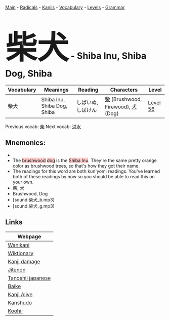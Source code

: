 <style> bigfont {font-size: 100px}</style>
[Main](../README.md) -
[Radicals](../radicals.md) -
[Kanjis](../kanjis.md) -
[Vocabulary](../vocabulary.md) -
[Levels](../levels.md) -
[Grammar](../grammar.md)
# <bigfont> 柴犬</bigfont> - Shiba Inu, Shiba Dog, Shiba 

| Vocabulary | Meanings | Reading | Characters | Level |
| --- | --- | --- | --- | --- |
| 柴犬 | Shiba Inu, Shiba Dog, Shiba | しばいぬ, しばけん |  [柴](../kanjis/柴.md) (Brushwood, Firewood), [犬](../kanjis/犬.md) (Dog) | [Level 56](../levels/wk_level56.md) |

Previous vocab: [柴](柴.md) Next vocab: [洪水](洪水.md) 

## Mnemonics:

* 
* The <span style="background-color:#ffcccb"> brushwood</span> <span style="background-color:#ffcccb"> dog</span> is the <span style="background-color:#ffcccb"> Shiba Inu</span>. They're the same pretty orange color as brushwood trees, so that's how they got their name.
* The readings for this word are both kun'yomi readings. You've learned both of these readings by now so you should be able to read this on your own.
* 柴, 犬
* Brushwood, Dog
* [sound:柴犬_b.mp3]
* [sound:柴犬_g.mp3]


## Links 

| Webpage |
| --- |
| [Wanikani          ](https://www.wanikani.com/kanji/柴犬) |
| [Wiktionary        ](https://en.wiktionary.org/wiki/柴犬) |
| [Kanji damage      ](http://www.kanjidamage.com/kanji/search?utf8=✓&q=柴犬) |
| [Jitenon           ](https://jitenon.com/kanji/柴犬) |
| [Tanoshii japanese ](https://www.tanoshiijapanese.com/dictionary/kanji.cfm?k=柴犬) |
| [Baike             ](https://baike.baidu.com/item/柴犬) |
| [Kanji Alive       ](https://app.kanjialive.com/柴犬) |
| [Kanshudo          ](https://www.kanshudo.com/searchmn?q=柴犬) |
| [Koohii            ](https://kanji.koohii.com/study/kanji/柴犬) |
